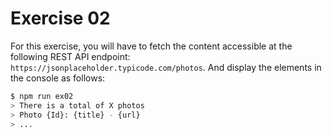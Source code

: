 # Exercise 02

For this exercise, you will have to fetch the content accessible at the following REST API endpoint: `https://jsonplaceholder.typicode.com/photos`.
And display the elements in the console as follows:

```bash
$ npm run ex02
> There is a total of X photos
> Photo {Id}: {title} - {url}
> ...
```
